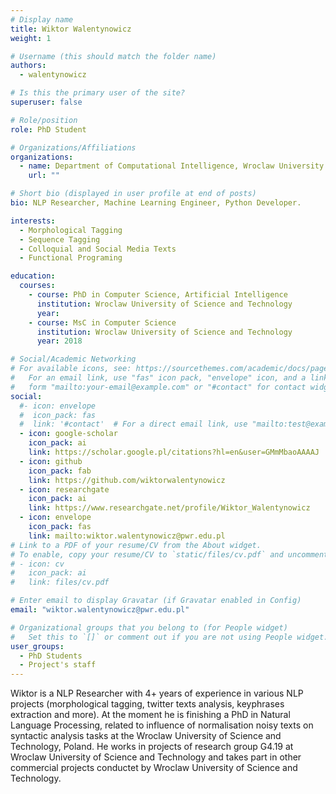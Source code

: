 ```yaml
---
# Display name
title: Wiktor Walentynowicz
weight: 1

# Username (this should match the folder name)
authors:
  - walentynowicz

# Is this the primary user of the site?
superuser: false

# Role/position
role: PhD Student

# Organizations/Affiliations
organizations:
  - name: Department of Computational Intelligence, Wroclaw University of Science and Technology
    url: ""

# Short bio (displayed in user profile at end of posts)
bio: NLP Researcher, Machine Learning Engineer, Python Developer.

interests:
  - Morphological Tagging
  - Sequence Tagging
  - Colloquial and Social Media Texts
  - Functional Programing

education:
  courses:
    - course: PhD in Computer Science, Artificial Intelligence
      institution: Wroclaw University of Science and Technology
      year:
    - course: MsC in Computer Science
      institution: Wroclaw University of Science and Technology
      year: 2018

# Social/Academic Networking
# For available icons, see: https://sourcethemes.com/academic/docs/page-builder/#icons
#   For an email link, use "fas" icon pack, "envelope" icon, and a link in the
#   form "mailto:your-email@example.com" or "#contact" for contact widget.
social:
  #- icon: envelope
  #  icon_pack: fas
  #  link: '#contact'  # For a direct email link, use "mailto:test@example.org".
  - icon: google-scholar
    icon_pack: ai
    link: https://scholar.google.pl/citations?hl=en&user=GMmMbaoAAAAJ
  - icon: github
    icon_pack: fab
    link: https://github.com/wiktorwalentynowicz
  - icon: researchgate
    icon_pack: ai
    link: https://www.researchgate.net/profile/Wiktor_Walentynowicz
  - icon: envelope
    icon_pack: fas
    link: mailto:wiktor.walentynowicz@pwr.edu.pl
# Link to a PDF of your resume/CV from the About widget.
# To enable, copy your resume/CV to `static/files/cv.pdf` and uncomment the lines below.
# - icon: cv
#   icon_pack: ai
#   link: files/cv.pdf

# Enter email to display Gravatar (if Gravatar enabled in Config)
email: "wiktor.walentynowicz@pwr.edu.pl"

# Organizational groups that you belong to (for People widget)
#   Set this to `[]` or comment out if you are not using People widget.
user_groups:
  - PhD Students
  - Project's staff
---
```


Wiktor is a NLP Researcher with 4+ years of experience in various NLP projects (morphological tagging, twitter texts analysis, keyphrases extraction and more). At the moment he is finishing a PhD in Natural Language Processing, related to influence of normalisation noisy texts on syntactic analysis tasks at the Wroclaw University of Science and Technology, Poland. He works in projects of research group G4.19 at Wroclaw University of Science and Technology and takes part in other commercial projects conductet by Wroclaw University of Science and Technology.
